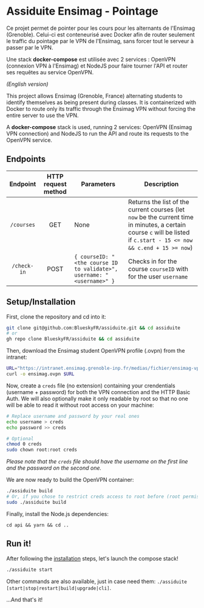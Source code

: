 # Assiduite Ensimag - Pointage

Ce projet permet de pointer pour les cours pour les alternants de l'Ensimag (Grenoble).
Celui-ci est conteneurisé avec Docker afin de router seulement le traffic du pointage par le VPN de l'Ensimag, sans forcer tout le serveur à passer par le VPN.

Une stack **docker-compose** est utilisée avec 2 services : OpenVPN (connexion VPN à l'Ensimag) et NodeJS pour faire tourner l'API et router ses requêtes au service OpenVPN.

_(English version)_

This project allows Ensimag (Grenoble, France) alternating students to identify themselves as being present during classes.
It is containerized with Docker to route only its traffic through the Ensimag VPN without forcing the entire server to use the VPN.

A **docker-compose** stack is used, running 2 services: OpenVPN (Ensimag VPN connection) and NodeJS to run the API and route its requests to the OpenVPN service.

## Endpoints

|  Endpoint   | HTTP request method | Parameters                                                            | Description                                                                                                                                                           |
| :---------: | :-----------------: | --------------------------------------------------------------------- | --------------------------------------------------------------------------------------------------------------------------------------------------------------------- |
| `/courses`  |         GET         | None                                                                  | Returns the list of the current courses (let `now` be the current time in minutes, a certain course `c` will be listed if `c.start - 15 <= now && c.end + 15 >= now`) |
| `/check-in` |        POST         | `{ courseID: "<the course ID to validate>", username: "<username>" }` | Checks in for the course `courseID` with for the user `username`                                                                                                      |

## Setup/Installation

First, clone the repository and cd into it:

```sh
git clone git@github.com:BlueskyFR/assiduite.git && cd assiduite
# or
gh repo clone BlueskyFR/assiduite && cd assiduite
```

Then, download the Ensimag student OpenVPN profile (.ovpn) from the intranet:

```sh
URL="https://intranet.ensimag.grenoble-inp.fr/medias/fichier/ensimag-vpn-etu-udp_1606293994845-ovpn?ID_FICHE=78949&INLINE=FALSE"
curl -o ensimag.ovpn $URL
```

Now, create a `creds` file (no extension) containing your crendentials (username + password) for both the VPN connection and the HTTP Basic Auth.
We will also optionally make it only readable by root so that no one will be able to read it without root access on your machine:

```sh
# Replace username and password by your real ones
echo username > creds
echo password >> creds

# Optional
chmod 0 creds
sudo chown root:root creds
```

_Please note that the `creds` file should have the username on the first line and the password on the second one._

We are now ready to build the OpenVPN container:

```sh
./assiduite build
# Or, if you chose to restrict creds access to root before (root permission is only needed for the build):
sudo ./assiduite build
```

Finally, install the Node.js dependencies:

```
cd api && yarn && cd ..
```

## Run it!

After following the [installation](#setupinstallation) steps, let's launch the compose stack!

```sh
./assiduite start
```

Other commands are also available, just in case need them: `./assiduite [start|stop|restart|build|upgrade|cli]`.

...And that's it!
